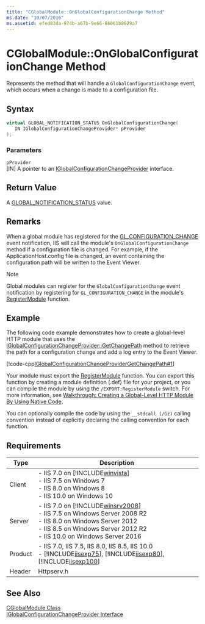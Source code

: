 ```yaml
---
title: "CGlobalModule::OnGlobalConfigurationChange Method"
ms.date: "10/07/2016"
ms.assetid: efed83da-974b-a67b-9e66-86061b8629a7
---
```

# CGlobalModule::OnGlobalConfigurationChange Method

Represents the method that will handle a `GlobalConfigurationChange` event, which occurs when a change is made to a configuration file.  
  
## Syntax  
  
```cpp  
virtual GLOBAL_NOTIFICATION_STATUS OnGlobalConfigurationChange(  
   IN IGlobalConfigurationChangeProvider* pProvider  
);  
```  
  
### Parameters  

 `pProvider`  
 [IN] A pointer to an [IGlobalConfigurationChangeProvider](../../web-development-reference/native-code-api-reference/iglobalconfigurationchangeprovider-interface.md) interface.  
  
## Return Value  

 A [GLOBAL_NOTIFICATION_STATUS](../../web-development-reference/native-code-api-reference/global-notification-status-enumeration.md) value.  
  
## Remarks  

 When a global module has registered for the [GL_CONFIGURATION_CHANGE](../../web-development-reference/native-code-api-reference/request-processing-constants.md) event notification, IIS will call the module's `OnGlobalConfigurationChange` method if a configuration file is changed. For example, if the ApplicationHost.config file is changed, an event containing the configuration path will be written to the Event Viewer.  
  
> [!NOTE]
>  Global modules can register for the `GlobalConfigurationChange` event notification by registering for `GL_CONFIGURATION_CHANGE` in the module's [RegisterModule](../../web-development-reference/native-code-api-reference/pfn-registermodule-function.md) function.  
  
## Example  

 The following code example demonstrates how to create a global-level HTTP module that uses the [IGlobalConfigurationChangeProvider::GetChangePath](../../web-development-reference/native-code-api-reference/iglobalconfigurationchangeprovider-getchangepath-method.md) method to retrieve the path for a configuration change and add a log entry to the Event Viewer.  
  
 [!code-cpp[IGlobalConfigurationChangeProviderGetChangePath#1](../../../samples/snippets/cpp/VS_Snippets_IIS/IIS7/IGlobalConfigurationChangeProviderGetChangePath/cpp/IGlobalConfigurationChangeProviderGetChangePath.cpp#1)]  
  
 Your module must export the [RegisterModule](../../web-development-reference/native-code-api-reference/pfn-registermodule-function.md) function. You can export this function by creating a module definition (.def) file for your project, or you can compile the module by using the `/EXPORT:RegisterModule` switch. For more information, see [Walkthrough: Creating a Global-Level HTTP Module By Using Native Code](../../web-development-reference/native-code-development-overview/walkthrough-creating-a-global-level-http-module-by-using-native-code.md).  
  
 You can optionally compile the code by using the `__stdcall (/Gz)` calling convention instead of explicitly declaring the calling convention for each function.  
  
## Requirements  
  
|Type|Description|  
|----------|-----------------|  
|Client|-   IIS 7.0 on [!INCLUDE[winvista](../../wmi-provider/includes/winvista-md.md)]<br />-   IIS 7.5 on Windows 7<br />-   IIS 8.0 on Windows 8<br />-   IIS 10.0 on Windows 10|  
|Server|-   IIS 7.0 on [!INCLUDE[winsrv2008](../../wmi-provider/includes/winsrv2008-md.md)]<br />-   IIS 7.5 on Windows Server 2008 R2<br />-   IIS 8.0 on Windows Server 2012<br />-   IIS 8.5 on Windows Server 2012 R2<br />-   IIS 10.0 on Windows Server 2016|  
|Product|-   IIS 7.0, IIS 7.5, IIS 8.0, IIS 8.5, IIS 10.0<br />-   [!INCLUDE[iisexp75](../../web-development-reference/native-code-api-reference/includes/iisexp75-md.md)], [!INCLUDE[iisexp80](../../web-development-reference/native-code-api-reference/includes/iisexp80-md.md)], [!INCLUDE[iisexp100](../../web-development-reference/native-code-api-reference/includes/iisexp100-md.md)]|  
|Header|Httpserv.h|  
  
## See Also  

 [CGlobalModule Class](../../web-development-reference/native-code-api-reference/cglobalmodule-class.md)   
 [IGlobalConfigurationChangeProvider Interface](../../web-development-reference/native-code-api-reference/iglobalconfigurationchangeprovider-interface.md)
